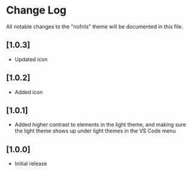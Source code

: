 # Change Log

All notable changes to the "nofrils" theme will be documented in this file.

## [1.0.3]

- Updated icon

## [1.0.2]

- Added icon

## [1.0.1]

- Added higher contrast to elements in the light theme, and making sure the light theme shows up under light themes in the VS Code menu

## [1.0.0]

- Initial release

